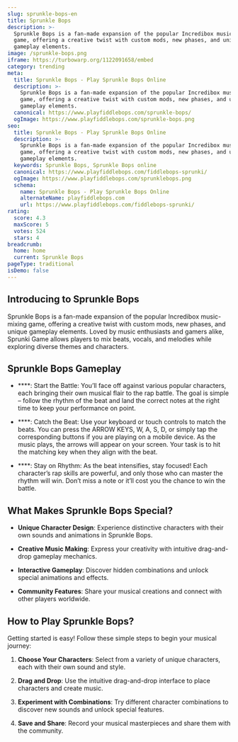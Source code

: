 ```yaml
---
slug: sprunkle-bops-en
title: Sprunkle Bops
description: >-
  Sprunkle Bops is a fan-made expansion of the popular Incredibox music-mixing
  game, offering a creative twist with custom mods, new phases, and unique
  gameplay elements.
image: /sprunkle-bops.png
iframe: https://turbowarp.org/1122091658/embed
category: trending
meta:
  title: Sprunkle Bops - Play Sprunkle Bops Online
  description: >-
    Sprunkle Bops is a fan-made expansion of the popular Incredibox music-mixing
    game, offering a creative twist with custom mods, new phases, and unique
    gameplay elements.
  canonical: https://www.playfiddlebops.com/sprunkle-bops/
  ogImage: https://www.playfiddlebops.com/sprunkle-bops.png
seo:
  title: Sprunkle Bops - Play Sprunkle Bops Online
  description: >-
    Sprunkle Bops is a fan-made expansion of the popular Incredibox music-mixing
    game, offering a creative twist with custom mods, new phases, and unique
    gameplay elements.
  keywords: Sprunkle Bops, Sprunkle Bops online
  canonical: https://www.playfiddlebops.com/fiddlebops-sprunki/
  ogImage: https://www.playfiddlebops.com/sprunklebops.png
  schema:
    name: Sprunkle Bops - Play Sprunkle Bops Online
    alternateName: playfiddlebops.com
    url: https://www.playfiddlebops.com/fiddlebops-sprunki/
rating:
  score: 4.3
  maxScore: 5
  votes: 524
  stars: 4
breadcrumb:
  home: home
  current: Sprunkle Bops
pageType: traditional
isDemo: false
---
```


## Introducing to Sprunkle Bops

Sprunkle Bops is a fan-made expansion of the popular Incredibox music-mixing game, offering a creative twist with custom mods, new phases, and unique gameplay elements. Loved by music enthusiasts and gamers alike, Sprunki Game allows players to mix beats, vocals, and melodies while exploring diverse themes and characters.

## Sprunkle Bops Gameplay

- ****: Start the Battle: You’ll face off against various popular characters, each bringing their own musical flair to the rap battle. The goal is simple – follow the rhythm of the beat and land the correct notes at the right time to keep your performance on point.

- ****: Catch the Beat: Use your keyboard or touch controls to match the beats. You can press the ARROW KEYS, W, A, S, D, or simply tap the corresponding buttons if you are playing on a mobile device. As the music plays, the arrows will appear on your screen. Your task is to hit the matching key when they align with the beat.

- ****: Stay on Rhythm: As the beat intensifies, stay focused! Each character’s rap skills are powerful, and only those who can master the rhythm will win. Don’t miss a note or it’ll cost you the chance to win the battle.

## What Makes Sprunkle Bops Special?

- **Unique Character Design**: Experience distinctive characters with their own sounds and animations in Sprunkle Bops.

- **Creative Music Making**: Express your creativity with intuitive drag-and-drop gameplay mechanics.

- **Interactive Gameplay**: Discover hidden combinations and unlock special animations and effects.

- **Community Features**: Share your musical creations and connect with other players worldwide.

## How to Play Sprunkle Bops?

Getting started is easy! Follow these simple steps to begin your musical journey:

1. **Choose Your Characters**: Select from a variety of unique characters, each with their own sound and style.

1. **Drag and Drop**: Use the intuitive drag-and-drop interface to place characters and create music.

1. **Experiment with Combinations**: Try different character combinations to discover new sounds and unlock special features.

1. **Save and Share**: Record your musical masterpieces and share them with the community.
